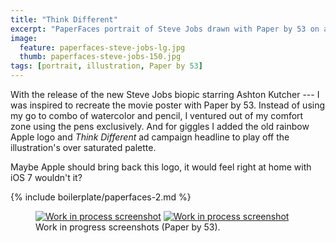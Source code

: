 ```yaml
---
title: "Think Different"
excerpt: "PaperFaces portrait of Steve Jobs drawn with Paper by 53 on an iPad."
image: 
  feature: paperfaces-steve-jobs-lg.jpg
  thumb: paperfaces-steve-jobs-150.jpg
tags: [portrait, illustration, Paper by 53]
---
```


With the release of the new Steve Jobs biopic starring Ashton Kutcher --- I was inspired to recreate the movie poster with Paper by 53. Instead of using my go to combo of watercolor and pencil, I ventured out of my comfort zone using the pens exclusively. And for giggles I added the old rainbow Apple logo and *Think Different* ad campaign headline to play off the illustration's over saturated palette. 

Maybe Apple should bring back this logo, it would feel right at home with iOS 7 wouldn't it?

{% include boilerplate/paperfaces-2.md %}

<figure class="half">
	<a href="{{ site.url }}/assets/images/paperfaces-steve-jobs-process-1-lg.jpg"><img src="{{ site.url }}/assets/images/paperfaces-steve-jobs-process-1-600.jpg" alt="Work in process screenshot"></a>
	<a href="{{ site.url }}/assets/images/paperfaces-steve-jobs-process-2-lg.jpg"><img src="{{ site.url }}/assets/images/paperfaces-steve-jobs-process-2-600.jpg" alt="Work in process screenshot"></a>
	<figcaption>Work in progress screenshots (Paper by 53).</figcaption>
</figure>